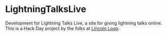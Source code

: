 LightningTalksLive
==================

Development for Lightning Talks Live, a site for giving lightning talks online. This is a Hack Day project by the folks at [Lincoln Loop](http://lincolnloop.com).
